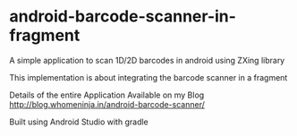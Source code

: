 # android-barcode-scanner-in-fragment
A simple application to scan 1D/2D barcodes in android using ZXing library 

This implementation is about integrating the barcode scanner in a fragment
 
Details of the entire Application Available on my Blog
http://blog.whomeninja.in/android-barcode-scanner/

Built using Android Studio with gradle
